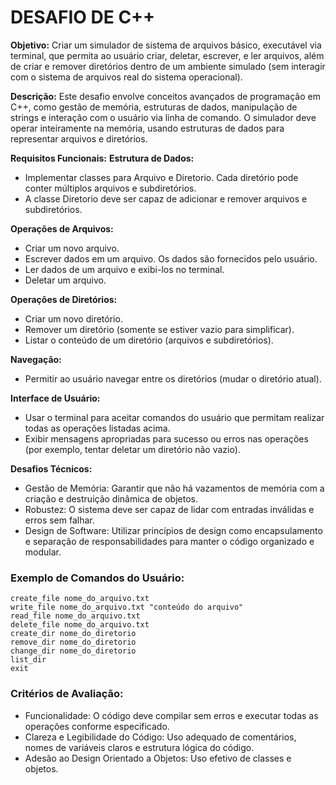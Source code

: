 # DESAFIO DE C++

**Objetivo:** 
Criar um simulador de sistema de arquivos básico, executável via terminal, que permita ao usuário criar, deletar, escrever, e ler arquivos, além de criar e remover diretórios dentro de um ambiente simulado (sem interagir com o sistema de arquivos real do sistema operacional).

**Descrição:**
Este desafio envolve conceitos avançados de programação em C++, como gestão de memória, estruturas de dados, manipulação de strings e interação com o usuário via linha de comando. O simulador deve operar inteiramente na memória, usando estruturas de dados para representar arquivos e diretórios.

**Requisitos Funcionais:**
**Estrutura de Dados:**
- Implementar classes para Arquivo e Diretorio. Cada diretório pode conter múltiplos arquivos e subdiretórios.
- A classe Diretorio deve ser capaz de adicionar e remover arquivos e subdiretórios.

**Operações de Arquivos:**
- Criar um novo arquivo.
- Escrever dados em um arquivo. Os dados são fornecidos pelo usuário.
- Ler dados de um arquivo e exibi-los no terminal.
- Deletar um arquivo.

**Operações de Diretórios:**
- Criar um novo diretório.
- Remover um diretório (somente se estiver vazio para simplificar).
- Listar o conteúdo de um diretório (arquivos e subdiretórios).

**Navegação:**
- Permitir ao usuário navegar entre os diretórios (mudar o diretório atual).

**Interface de Usuário:**
- Usar o terminal para aceitar comandos do usuário que permitam realizar todas as operações listadas acima.
- Exibir mensagens apropriadas para sucesso ou erros nas operações (por exemplo, tentar deletar um diretório não vazio).

**Desafios Técnicos:**
- Gestão de Memória: Garantir que não há vazamentos de memória com a criação e destruição dinâmica de objetos.
- Robustez: O sistema deve ser capaz de lidar com entradas inválidas e erros sem falhar.
- Design de Software: Utilizar princípios de design como encapsulamento e separação de responsabilidades para manter o código organizado e modular.

### Exemplo de Comandos do Usuário:
```
create_file nome_do_arquivo.txt
write_file nome_do_arquivo.txt "conteúdo do arquivo"
read_file nome_do_arquivo.txt
delete_file nome_do_arquivo.txt
create_dir nome_do_diretorio
remove_dir nome_do_diretorio
change_dir nome_do_diretorio
list_dir
exit
```
### Critérios de Avaliação:
- Funcionalidade: O código deve compilar sem erros e executar todas as operações conforme especificado.
- Clareza e Legibilidade do Código: Uso adequado de comentários, nomes de variáveis claros e estrutura lógica do código.
- Adesão ao Design Orientado a Objetos: Uso efetivo de classes e objetos.
